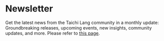 # Newsletter

Get the latest news from the Taichi Lang community in a monthly update: Groundbreaking releases, upcoming events, new insights, community updates, and more. Please refer to [this page](https://github.com/taichi-dev/docs.taichi.graphics/tree/master/website/newsletter/en).